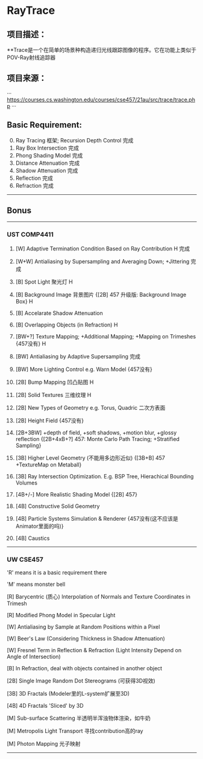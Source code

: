 # RayTrace

## 项目描述：
**Trace是一个在简单的场景种构造递归光线跟踪图像的程序。它在功能上类似于POV-Ray射线追踪器

## 项目来源：
···
https://courses.cs.washington.edu/courses/cse457/21au/src/trace/trace.php
···

## Basic Requirement:  
0. Ray Tracing 框架; Recursion Depth Control 完成
1. Ray Box Intersection 完成
2. Phong Shading Model 完成
3. Distance Attenuation 完成
4. Shadow Attenuation 完成
5. Reflection 完成
6. Refraction 完成

----------------------------------------------------------------------------

## Bonus

----------------------------------------------------------------------------

### UST COMP4411
 
1. [W] Adaptive Termination Condition Based on Ray Contribution H 完成
 
2. [W+W] Antialiasing by Supersampling and Averaging Down; +Jittering 完成

3. [B] Spot Light 聚光灯 H

4. [B] Background Image 背景图片 {[2B] 457 升级版: Background Image Box}  H

5. [B] Accelarate Shadow Attenuation

6. [B] Overlapping Objects (in Refraction) H

7. [BW+?] Texture Mapping; +Additional Mapping; +Mapping on Trimeshes {457没有} H

8. [BW] Antialiasing by Adaptive Supersampling 完成

9. [BW] More Lighting Control e.g. Warn Model {457没有}

10. [2B] Bump Mapping 凹凸贴图 H

11. [2B] Solid Textures 三维纹理 H

12. [2B] New Types of Geometry e.g. Torus, Quadric 二次方表面

13. [2B] Height Field {457没有}

14. [2B+3BW] +depth of field, +soft shadows, +motion blur, +glossy reflection {[2B+4xB+?] 457: Monte Carlo Path Tracing; +Stratified Sampling}

15. [3B] Higher Level Geometry (不能用多边形近似) {[3B+B] 457 +TextureMap on Metaball}

16. [3B] Ray Intersection Optimization. E.g. BSP Tree, Hierachical Bounding Volumes

17. [4B+/-] More Realistic Shading Model {[2B] 457}

18. [4B] Constructive Solid Geometry

19. [4B] Particle Systems Simulation & Renderer {457没有(这不应该是Animator里面的吗)}

20. [4B] Caustics

----------------------------------------------------------------------------

### UW CSE457

'R' means it is a basic requirement there

'M' means monster bell

[R] Barycentric (质心) Interpolation of Normals and Texture Coordinates in Trimesh

[R] Modified Phong Model in Specular Light

[W] Antialiasing by Sample at Random Positions within a Pixel

[W] Beer's Law (Considering Thickness in Shadow Attenuation)

[W] Fresnel Term in Reflection & Refraction (Light Intensity Depend on Angle of Intersection)

[B] In Refraction, deal with objects contained in another object

[2B] Single Image Random Dot Stereograms (可获得3D视效)

[3B] 3D Fractals (Modeler里的L-system扩展至3D)

[4B] 4D Fractals 'Sliced' by 3D

[M] Sub-surface Scattering 半透明半浑浊物体渲染，如牛奶

[M] Metropolis Light Transport 寻找contribution高的ray

[M] Photon Mapping 光子映射

----------------------------------------------------------------------------
